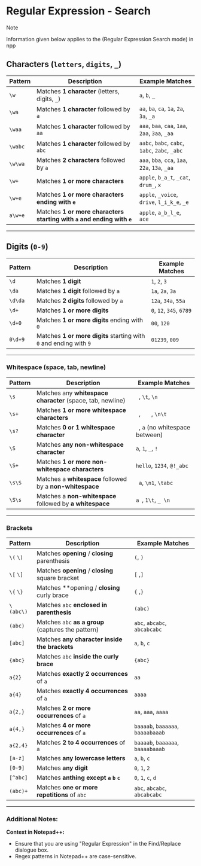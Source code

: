 # Regular Expression - Search
> [!NOTE]  
> Information given below applies to the (Regular Expression Search mode) in npp

## Characters (`letters`, `digits`, `_`)

| **Pattern**              | **Description**                                          | **Example Matches**                             |
|--------------------------|----------------------------------------------------------|-------------------------------------------------|
| `\w`                     | Matches **1 character** (letters, digits, `_`)           | `a`, `b`, `_`                                   |
| `\wa`                    | Matches **1 character** followed by `a`                  | `aa`, `ba`, `ca`, `1a`, `2a`, `3a`, `_a`        |
| `\waa`                   | Matches **1 character** followed by `aa`                 | `aaa`, `baa`, `caa`, `1aa`, `2aa`, `3aa`, `_aa` |
| `\wabc`                  | Matches **1 character** followed by `abc`                | `aabc`, `babc`, `cabc`, `1abc`, `2abc`, `_abc`  |
| `\w\wa`                  | Matches **2 characters** followed by `a`                 | `aaa`, `bba`, `cca`, `1aa`, `22a`, `13a`, `_aa` |
| `\w+`                    | Matches **1 or more characters**                         | `apple`, `b_a_t`, `_cat`, `drum_`, `x`          |
| `\w+e`                   | Matches **1 or more characters ending with `e`**         | `apple`, `_voice`, `drive`, `l_i_k_e`, `_e`     |
| `a\w+e`                  | Matches **1 or more characters starting with `a` and ending with `e`**     | `apple`, `a_b_l_e`, `ace`     |

---

## Digits (`0-9`)

| **Pattern**              | **Description**                                      | **Example Matches**                          |
|--------------------------|------------------------------------------------------|----------------------------------------------|
| `\d`                     | Matches **1 digit**                                  | `1`, `2`, `3`                                |
| `\da`                    | Matches **1 digit** followed by `a`                  | `1a`, `2a`, `3a`                             |
| `\d\da`                  | Matches **2 digits** followed by `a`                 | `12a`, `34a`, `55a`                          |
| `\d+`                    | Matches **1 or more digits**                         | `0`, `12`, `345`, `6789`                     |
| `\d+0`                   | Matches **1 or more digits** ending with `0`         | `00`, `120`                                  |
| `0\d+9`                  | Matches **1 or more digits** starting with `0` and ending with `9`      | `01239`, `009`            |

---

### Whitespace (space, tab, newline)

| **Pattern**     | **Description**                                                 | **Example Matches**                          |
|-----------------|-----------------------------------------------------------------|----------------------------------------------|
| `\s`            | Matches any **whitespace character** (space, tab, newline)      | ` `, `\t`, `\n`                              |
| `\s+`           | Matches **1 or more whitespace characters**                     | ` `, `   `, `\n\t`                           |
| `\s?`           | Matches **0 or 1 whitespace character**                         | ` `, `a` (no whitespace between)             |
| `\S`            | Matches **any non-whitespace character**                        | `a`, `1`, `_`, `!`                           |
| `\S+`           | Matches **1 or more non-whitespace characters**                 | `hello`, `1234`, `@!_abc`                    |
| `\s\S`          | Matches a **whitespace** followed by a **non-whitespace**       | ` a`, `\n1`, `\tabc`                         |
| `\S\s`          | Matches a **non-whitespace** followed by **a whitespace**       | `a `, `1\t`, `_ \n`                          |

---

### Brackets

| **Pattern**     | **Description**                                       | **Example Matches**                          |
|-----------------|-------------------------------------------------------|----------------------------------------------|
| `\(` `\)`       | Matches **opening** / **closing** parenthesis         | `(`, `)`                                     |
| `\[` `\]`       | Matches **opening** / **closing** square bracket      | `[` ,`]`                                     |
| `\{` `\}`       | Matches **opening / **closing** curly brace           | `{` ,`}`                                     |
| `\(abc\)`       | Matches `abc` **enclosed in parenthesis**             | `(abc)`                                      |
| `(abc)`         | Matches `abc` **as a group** (captures the pattern)   | `abc`, `abcabc`, `abcabcabc`                 |
| `[abc]`         | Matches **any character inside the brackets**         | `a`, `b`, `c`                                |
| `{abc}`         | Matches `abc` **inside the curly brace**              | `{abc}`                                      |
| `a{2}`          | Matches **exactly 2  occurrences** of `a`             | `aa`                                         |
| `a{4}`          | Matches **exactly 4 occurrences** of `a`              | `aaaa`                                       |
| `a{2,}`         | Matches **2 or more occurrences** of `a`              | `aa`, `aaa`, `aaaa`                          |
| `a{4,}`         | Matches **4 or more occurrences** of `a`              | `baaaab`, `baaaaaa`, `baaaabaaab`            |
| `a{2,4}`        | Matches **2 to 4 occurrences** of `a`                 | `baaaab`, `baaaaaa`, `baaaabaaab`            |
| `[a-z]`         | Matches **any lowercase letters**                     | `a`, `b`, `c`                                |
| `[0-9]`         | Matches **any digit**                                 | `0`, `1`, `2`                                |
| `[^abc]`        | Matches **anthing except `a` `b` `c`**                | `0`, `1`, `c`, `d`                           |
| `(abc)+`        | Matches **one or more repetitions** of `abc`          | `abc`, `abcabc`, `abcabcabc`                 |

---

### Additional Notes:
**Context in Notepad++:**
   - Ensure that you are using "Regular Expression" in the Find/Replace dialogue box.
   - Regex patterns in Notepad++ are case-sensitive.
